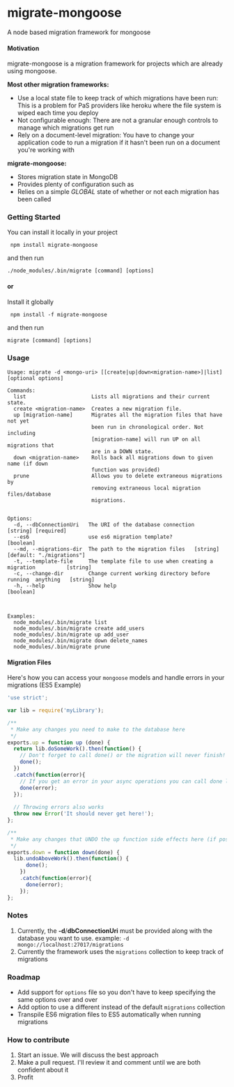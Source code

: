 # migrate-mongoose
A node based migration framework for mongoose

#### Motivation
migrate-mongoose is a migration framework for projects which are already using mongoose.
 

**Most other migration frameworks:**
- Use a local state file to keep track of which migrations have been run: This is a problem for PaS providers like heroku where the file system is wiped each time you deploy
- Not configurable enough: There are not a granular enough controls to manage which migrations get run
- Rely on a document-level migration: You have to change your application code to run a migration if it hasn't been run on a document you're working with

**migrate-mongoose:**
- Stores migration state in MongoDB
- Provides plenty of configuration such as
- Relies on a simple *GLOBAL* state of whether or not each migration has been called 
    


### Getting Started
You can install it locally in your project
```
 npm install migrate-mongoose
```
and then run
```
./node_modules/.bin/migrate [command] [options]
```

#### or

Install it globally
```
 npm install -f migrate-mongoose
```
and then run
```
migrate [command] [options]
```

### Usage
```
Usage: migrate -d <mongo-uri> [[create|up|down<migration-name>]|list] [optional options]

Commands:
  list                     Lists all migrations and their current state.
  create <migration-name>  Creates a new migration file.
  up [migration-name]      Migrates all the migration files that have not yet
                           been run in chronological order. Not including
                           [migration-name] will run UP on all migrations that
                           are in a DOWN state.
  down <migration-name>    Rolls back all migrations down to given name (if down
                           function was provided)
  prune                    Allows you to delete extraneous migrations by
                           removing extraneous local migration files/database
                           migrations.
 
 
Options:
  -d, --dbConnectionUri   The URI of the database connection               [string] [required]
  --es6                   use es6 migration template?                                [boolean]
  --md, --migrations-dir  The path to the migration files   [string] [default: "./migrations"]
  -t, --template-file     The template file to use when creating a migration          [string]
  -c, --change-dir        Change current working directory before running  anything   [string]
  -h, --help              Show help                                                  [boolean]

 
 
Examples:
  node_modules/.bin/migrate list
  node_modules/.bin/migrate create add_users
  node_modules/.bin/migrate up add_user
  node_modules/.bin/migrate down delete_names
  node_modules/.bin/migrate prune
```

#### Migration Files
Here's how you can access your `mongoose` models and handle errors in your migrations (ES5 Example)
```javascript
'use strict';

var lib = require('myLibrary');

/**
 * Make any changes you need to make to the database here
 */
exports.up = function up (done) {
  return lib.doSomeWork().then(function() {
    // Don't forget to call done() or the migration will never finish!
    done();
  })
  .catch(function(error){
    // If you get an error in your async operations you can call done like so
    done(error);
  });
  
  // Throwing errors also works
  throw new Error('It should never get here!');
};

/**
 * Make any changes that UNDO the up function side effects here (if possible)
 */
exports.down = function down(done) {
  lib.undoAboveWork().then(function() {
      done();
    })
    .catch(function(error){
      done(error);
    });
};
```



### Notes

1. Currently, the **-d**/**dbConnectionUri**  must be provided along with the database you want to use.
example: `-d mongo://localhost:27017/migrations`
2. Currently the framework uses the `migrations` collection to keep track of migrations



### Roadmap
- Add support for `options` file so you don't have to keep specifying the same options over and over
- Add option to use a different instead of the default `migrations` collection
- Transpile ES6 migration files to ES5 automatically when running migrations


### How to contribute
1. Start an issue. We will discuss the best approach
2. Make a pull request. I'll review it and comment until we are both confident about it
3. Profit

